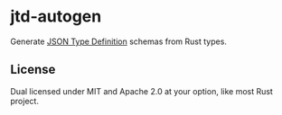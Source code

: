 # jtd-autogen

Generate [JSON Type Definition](https://jsontypedef.com/) schemas from Rust
types.

## License

Dual licensed under MIT and Apache 2.0 at your option, like most Rust project.
